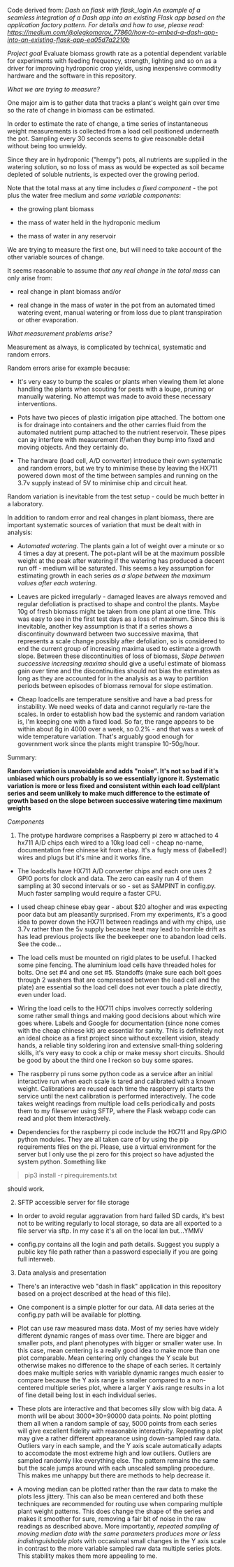 Code derived from:
*Dash on flask with flask_login
An example of a seamless integration of a Dash app into an existing Flask app based on the application factory pattern.
For details and how to use, please read: https://medium.com/@olegkomarov_77860/how-to-embed-a-dash-app-into-an-existing-flask-app-ea05d7a2210b*

*Project goal* 
Evaluate biomass growth rate as a potential dependent variable for experiments with feeding frequency, strength, lighting and so on as a driver
for improving hydroponic crop yields, using inexpensive commodity hardware and the software in this repository.

*What we are trying to measure?*

One major aim is to gather data that tracks a plant's weight gain over time so the rate of change in biomass can be estimated.

In order to estimate the rate of change, a time series of instantaneous weight measurements is collected from a load cell positioned underneath the pot. Sampling every 
30 seconds seems to give reasonable detail without being too unwieldy.

Since they are in hydroponic ("hempy") pots, all nutrients are supplied in the watering solution, so no loss of mass as would be expected as soil became depleted of soluble 
nutrients, is expected over the growing period. 

Note that the total mass at any time includes *a fixed component* - the pot plus the water free medium and *some variable 
components*:

* the growing plant biomass

* the mass of water held in the hydroponic medium 

* the mass of water in any reservoir

We are trying to measure the first one, but will need to take account of the other variable sources of change.

It seems reasonable to assume *that any real change in the total mass* can only arise from:

* real change in plant biomass and/or 

* real change in the mass of water in the pot from an automated timed watering event, manual watering or from loss due to plant transpiration or other evaporation.


*What measurement problems arise?*

Measurement as always, is complicated by technical, systematic and random errors. 

Random errors arise for example because:

* It's very easy to bump the scales or plants when viewing them let alone handling the plants when 
scouting for pests with a loupe, pruning or manually watering. No attempt was made to avoid these necessary interventions.

* Pots have two pieces of plastic irrigation pipe attached. The bottom one is for drainage into containers and the other carries fluid from the automated nutrient pump attached
to the nutrient reservoir. These pipes can ay interfere with measurement if/when they bump into fixed and moving objects. And they certainly do. 

* The hardware (load cell, A/D converter) introduce their own systematic and random errors, but we try to minimise these by
leaving the HX711 powered down most of the time between samples and running on the 3.7v supply instead of 5V to minimise chip and circuit heat. 

Random variation is inevitable from the test setup - could be much better in a laboratory.

In addition to random error and real changes in plant biomass, there are important systematic sources of variation that must
be dealt with in analysis:

* *Automated watering*. The plants gain a lot of weight over a minute or so 4 times a day at present. The pot+plant will
be at the maximum possible weight at the peak after watering if the watering has produced a decent run off - medium will be saturated. This seems a
key assumption for estimating growth in each series *as a slope between the maximum values after each watering*.

* Leaves are picked irregularly - damaged leaves are always removed and regular defoliation is practised to shape and control the plants. 
Maybe 10g of fresh biomass might be taken from one plant at one time. This was easy to see in the first test days as a loss of maximum.  Since this is
inevitable, another key assumption is that if a series shows a discontinuity downward between two successive maxima, that represents a 
scale change possibly after defoliation, so is considered to end the current group of increasing maxima used to estimate a growth slope. Between these
discontinuities of loss of biomass, *Slope between successive increasing maxima* should give a useful estimate of biomass gain over time and the 
discontinuities should not bias the estimates as long as they are accounted for in the analysis as a way to partition periods between episodes of biomass removal
for slope estimation.

* Cheap loadcells are temperature sensitive and have a bad press for instability. We need weeks of data and cannot regularly re-tare the scales. In order to establish how 
bad the systemic and random variation is, I'm keeping one with a fixed load. So far, the range appears to be within about 8g in 4000 over a week, so 0.2% - and that was a 
week of wide temperature variation. That's arguably good enough for government work since the plants might transpire 10-50g/hour.

Summary:

**Random variation is unavoidable and adds "noise". It's not so bad if it's unbiased which ours probably is so we essentially ignore it. Systematic variation is more or less fixed and consistent 
within each load cell/plant series and seem unlikely to make much difference to the estimate of growth based on the slope between successive watering time maximum weights** 

*Components*

1. The protype hardware comprises a Raspberry pi zero w attached to 4 hx711 A/D chips each wired to a 10kg load cell - cheap no-name, documentation free chinese kit from ebay.
It's a fugly mess of (labelled!) wires and plugs but it's mine and it works fine.

* The loadcells have HX711 A/D converter chips and each one uses 2 GPIO ports for clock and data. The zero can easily run 4 of them sampling at
30 second intervals or so - set as SAMPINT in config.py. Much faster sampling would require a faster CPU. 

* I used cheap chinese ebay gear - about $20 altogher and was expecting poor data but am pleasantly surprised. From my experiments, it's a good idea to 
power down the HX711 between readings and with my chips, use 3.7v rather than the 5v supply because heat may lead to horrible drift as has lead previous projects like the beekeeper one to
abandon load cells. See the code...

* The load cells must be mounted on rigid plates to be useful. I hacked some pine fencing. The aluminium load cells have threaded holes for bolts. One set #4 and one set #5. 
Standoffs (make sure each bolt goes through 2 washers that are compressed between the load cell and the plate) 
are essential so the load cell does not ever touch a plate directly, even under load.

* Wiring the load cells to the HX711 chips involves correctly soldering some rather small things and making good decisions about which wire goes where.
Labels and Google for documentation (since none comes with the cheap chinese kit) are essential for sanity. 
This is definitely not an ideal choice as a first project since without excellent vision, steady hands, a reliable tiny soldering iron
and extensive small-thing soldering skills, it's very easy to cook a chip or make messy short circuits. Should be good by about the third one I reckon so buy some spares.

* The raspberry pi runs some python code as a service after an initial interactive run when each scale is tared and calibrated with a known weight. Calibrations are
reused each time the raspberry pi starts the service until the next calibration is performed interactively. The code takes weight readings from multiple load cells 
periodically and posts them to my fileserver using SFTP, where the Flask webapp code can read and plot them interactively. 

* Dependencies for the raspberry pi code include the HX711 and Rpy.GPIO python modules. They are all taken care of by using the pip requirements files on the pi. 
Please, use a virtual environment for the server but I only use the pi zero for this project so have adjusted the system python. Something like

> pip3 install -r pirequirements.txt

should work.

2. SFTP accessible server for file storage

* In order to avoid regular aggravation from hard failed SD cards, it's best not to be writing regularly to local storage, so data are all exported to a file server via sftp. 
In my case it's all on the local lan but...YMMV 
 
* config.py contains all the login and path details. Suggest you supply a public key file path rather than a password especially if you are going full interweb.

3. Data analysis and presentation

* There's an interactive web "dash in flask" application in this repository based on a project described at the head of this file). 

* One component is a simple plotter for our data. All data series at the config.py path will be available for plotting. 

* Plot can use raw measured mass data. Most of my series have widely different dynamic ranges of mass over time. There are bigger and smaller pots, and 
plant phenotypes with bigger or smaller water use. In this case, mean centering is a really good idea to make more than one plot comparable. 
Mean centering only changes the Y scale but otherwise makes no difference to the shape of each series. It certainly does 
make multiple series with variable dynamic ranges much easier to compare because the Y axis range is smaller compared to a non-centered multiple series plot, 
where a larger Y axis range results in a lot of fine detail being lost in each individual series.

* These plots are interactive and that becomes silly slow with big data. A month will be about 3000*30=90000 data points. No point plotting them all when a random sample
of say, 5000 points from each series will give excellent fidelity with reasonable interactivity. Repeating a plot may give a rather different appearance using down-sampled raw data.
Outliers vary in each sample, and the Y axis scale automatically adapts to accomodate the most extreme high and low outliers. Outliers are sampled randomly like everything else. 
The pattern remains the same but the scale jumps around with each unscaled sampling procedure. This makes me unhappy but there are methods to help decrease it.

* A moving median can be plotted rather than the raw data to make the plots less jittery. This can also be mean centered and both these techniques are recommended for
routing use when comparing multiple plant weight patterns. This does change the shape of the series and makes it smoother for sure, removing a fair bit of noise in
the raw readings as described above. More importantly, *repeated sampling of moving median data with the same parameters produces more or less indistinguishable plots* 
with occasional small changes in the Y axis scale in contrast to the more variable sampled raw data multiple series plots. This stability makes them more appealing to me.

